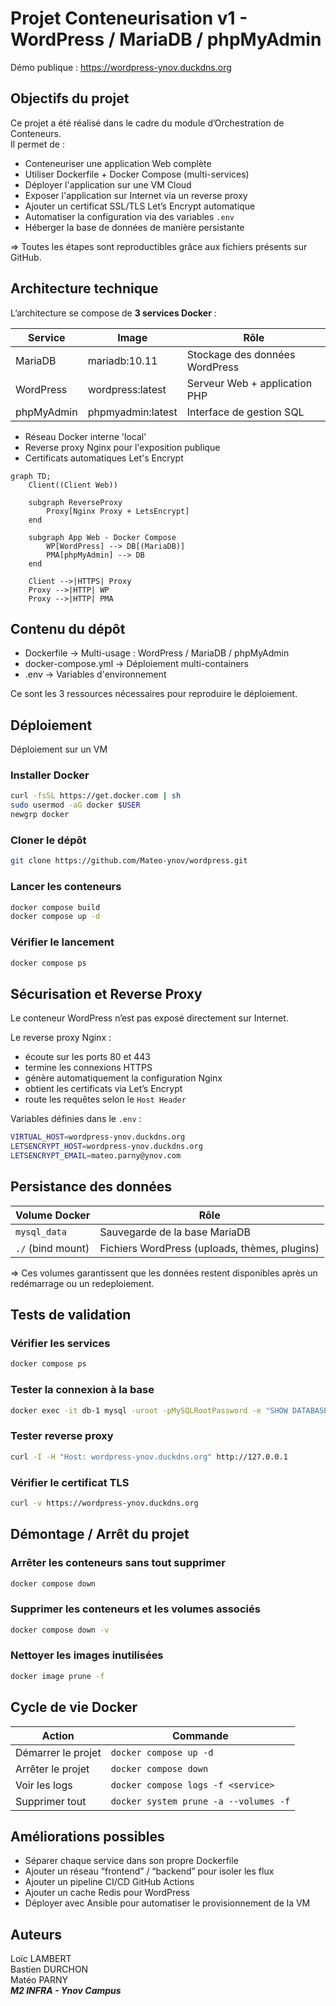 # Projet Conteneurisation v1 - WordPress / MariaDB / phpMyAdmin

Démo publique : https://wordpress-ynov.duckdns.org

## Objectifs du projet

Ce projet a été réalisé dans le cadre du module d’Orchestration de Conteneurs.  
Il permet de :
  - Conteneuriser une application Web complète  
  - Utiliser Dockerfile + Docker Compose (multi-services)  
  - Déployer l'application sur une VM Cloud  
  - Exposer l'application sur Internet via un reverse proxy  
  - Ajouter un certificat SSL/TLS Let’s Encrypt automatique  
  - Automatiser la configuration via des variables `.env`  
  - Héberger la base de données de manière persistante
    
=> Toutes les étapes sont reproductibles grâce aux fichiers présents sur GitHub.

## Architecture technique

L’architecture se compose de **3 services Docker** :

| Service | Image | Rôle |
|--------|------|-----|
| MariaDB | mariadb:10.11 | Stockage des données WordPress |
| WordPress | wordpress:latest | Serveur Web + application PHP |
| phpMyAdmin | phpmyadmin:latest | Interface de gestion SQL |

- Réseau Docker interne 'local'
- Reverse proxy Nginx pour l'exposition publique
- Certificats automatiques Let's Encrypt

```mermaid
graph TD;
    Client((Client Web))
    
    subgraph ReverseProxy
        Proxy[Nginx Proxy + LetsEncrypt]
    end
    
    subgraph App Web - Docker Compose
        WP[WordPress] --> DB[(MariaDB)]
        PMA[phpMyAdmin] --> DB
    end
    
    Client -->|HTTPS| Proxy
    Proxy -->|HTTP| WP
    Proxy -->|HTTP| PMA
```

## Contenu du dépôt

  - Dockerfile -> Multi-usage : WordPress / MariaDB / phpMyAdmin
  - docker-compose.yml -> Déploiement multi-containers
  - .env -> Variables d'environnement

Ce sont les 3 ressources nécessaires pour reproduire le déploiement.

## Déploiement

Déploiement sur un VM

### Installer Docker

```bash
curl -fsSL https://get.docker.com | sh
sudo usermod -aG docker $USER
newgrp docker
```

### Cloner le dépôt

```bash
git clone https://github.com/Mateo-ynov/wordpress.git
```

### Lancer les conteneurs

```bash
docker compose build
docker compose up -d
```

### Vérifier le lancement

```bash
docker compose ps
```
## Sécurisation et Reverse Proxy

Le conteneur WordPress n’est pas exposé directement sur Internet.

Le reverse proxy Nginx :
  - écoute sur les ports 80 et 443
  - termine les connexions HTTPS
  - génère automatiquement la configuration Nginx
  - obtient les certificats via Let’s Encrypt
  - route les requêtes selon le `Host Header`

Variables définies dans le `.env` :
```bash
VIRTUAL_HOST=wordpress-ynov.duckdns.org
LETSENCRYPT_HOST=wordpress-ynov.duckdns.org
LETSENCRYPT_EMAIL=mateo.parny@ynov.com
```

## Persistance des données

| Volume Docker     | Rôle                                          |
| ----------------- | --------------------------------------------- |
| `mysql_data`      | Sauvegarde de la base MariaDB                 |
| `./` (bind mount) | Fichiers WordPress (uploads, thèmes, plugins) |

=> Ces volumes garantissent que les données restent disponibles après un redémarrage ou un redeploiement.

## Tests de validation

### Vérifier les services
```bash
docker compose ps
```

### Tester la connexion à la base

```bash
docker exec -it db-1 mysql -uroot -pMySQLRootPassword -e "SHOW DATABASES;"
```

### Tester reverse proxy

```bash
curl -I -H "Host: wordpress-ynov.duckdns.org" http://127.0.0.1
```

### Vérifier le certificat TLS

```bash
curl -v https://wordpress-ynov.duckdns.org
```

## Démontage / Arrêt du projet

### Arrêter les conteneurs sans tout supprimer

```bash
docker compose down
```

### Supprimer les conteneurs et les volumes associés

```bash
docker compose down -v
```

### Nettoyer les images inutilisées

```bash
docker image prune -f
```

## Cycle de vie Docker

| Action             | Commande                              |
| ------------------ | ------------------------------------- |
| Démarrer le projet | `docker compose up -d`                |
| Arrêter le projet  | `docker compose down`                 |
| Voir les logs      | `docker compose logs -f <service>`    |
| Supprimer tout     | `docker system prune -a --volumes -f` |

## Améliorations possibles 

  - Séparer chaque service dans son propre Dockerfile
  - Ajouter un réseau “frontend” / “backend” pour isoler les flux
  - Ajouter un pipeline CI/CD GitHub Actions
  - Ajouter un cache Redis pour WordPress
  - Déployer avec Ansible pour automatiser le provisionnement de la VM

## Auteurs

Loïc LAMBERT  
Bastien DURCHON  
Matéo PARNY  
**_M2 INFRA - Ynov Campus_**
